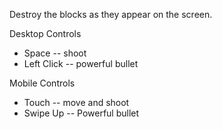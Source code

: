 Destroy the blocks as they appear on the screen.

Desktop Controls

- Space -- shoot
- Left Click -- powerful bullet

Mobile Controls

- Touch -- move and shoot
- Swipe Up -- Powerful bullet
